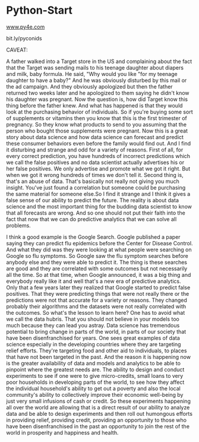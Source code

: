 # Python-Start

www.py4e.com

bit.ly/pyconids


CAVEAT:

A father walked into a Target store in the US and complaining about the fact that the Target was sending mails to his teenage daughter about diapers and milk, baby formula. He said, "Why would you like "for my teenage daughter to have a baby?" And he was obviously disturbed by this mail or the ad campaign. And they obviously apologized but then the father returned two weeks later and he apologized to them saying he didn't know his daughter was pregnant. Now the question is, how did Target know this thing before the father knew. And what has happened is that they would look at the purchasing behavior of individuals. So if you're buying some sort of supplements or vitamins then you know that this is the first trimester of pregnancy. So they know what products to send to you assuming that the person who bought those supplements were pregnant. Now this is a great story about data science and how data science can forecast and predict these consumer behaviors even before the family would find out. And I find it disturbing and strange and odd for a variety of reasons. First of all, for every correct prediction, you have hundreds of incorrect predictions which we call the false positives and no data scientist actually advertises his or her false positives. 
We only advertise and promote what we got it right. But when we got it wrong hundreds of times we don't tell it. Second thing is, that's an abuse of data. That's basically not really not giving you much insight. You've just found a correlation but someone could be purchasing the same material for someone else.So I find it strange and I think it gives a false sense of our ability to predict the future. The reality is about data science and the most important thing for the budding data scientist to know that all forecasts are wrong. And so one should not put their faith into the fact that now that we can do predictive analytics that we can solve all problems. 

I think a good example is the Google Search. Google published a paper saying they can predict flu epidemics before the Center for Disease Control. And what they did was they were looking at what people were searching on Google so flu symptoms. So Google saw the flu symptom searches before anybody else and they were able to predict it. The thing is these searches are good and they are correlated with some outcomes but not necessarily all the time. So at that time, when Google announced, it was a big thing and everybody really like it and well that's a new era of predictive analytics. Only that a few years later they realized that Google started to predict false positives. That they were predicting things that were not really there or the predictions were not that accurate for a variety or reasons. They changed probably their algorithms and the datasets were not really correlated with the outcomes. So what's the lesson to learn here? One has to avoid what we call the data hubris. That you should not believe in your models too much because they can lead you astray. Data science has tremendous potential to bring change in parts of the world, in parts of our society that have been disenfranchised for years. One sees great examples of data science especially in the developing countries where they are targeting relief efforts. They're targeting food and other aid to individuals, to places that have not been targeted in the past. And the reason it is happening now is the greater availability of data and models and analytics to be able to pinpoint where the greatest needs are. The ability to design and conduct experiments to see if one were to give micro-credits, small loans to very poor households in developing parts of the world, to see how they affect the individual household's ability to get out a poverty and also the local community's ability to collectively improve their economic well-being by just very small infusions of cash or credit. So these experiments happening all over the world are allowing that is a direct result of our ability to analyze data and be able to design experiments and then roll out humongous efforts in providing relief, providing credit, providing an opportunity to those who have been disenfranchised in the past an opportunity to join the rest of the world in prosperity and happiness and health. 
